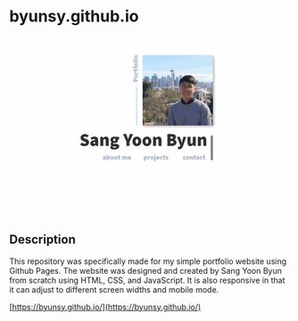 # byunsy.github.io

<p align="center">
  <img src="https://github.com/byunsy/byunsy.github.io/blob/main/img/portfolio.gif" alt="image"/>
</p>

## Description

This repository was specifically made for my simple portfolio website using Github Pages. The website was designed and created by Sang Yoon Byun from scratch using HTML, CSS, and JavaScript. It is also responsive in that it can adjust to different screen widths and mobile mode.

[https://byunsy.github.io/](https://byunsy.github.io/)
